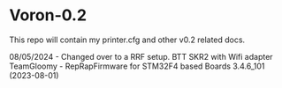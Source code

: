 # Voron-0.2

This repo will contain my printer.cfg and other v0.2 related docs.

08/05/2024 - Changed over to a RRF setup.
  BTT SKR2 with Wifi adapter
  TeamGloomy - RepRapFirmware for STM32F4 based Boards 3.4.6_101 (2023-08-01)
